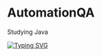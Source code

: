 # AutomationQA
Studying Java

[![Typing SVG](https://readme-typing-svg.herokuapp.com?color=%2336BCF7&lines=Computer+science+student)](https://git.io/typing-svg)
